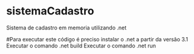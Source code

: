 # sistemaCadastro
Sistema de cadastro em memoria utilizando .net 

#Para executar este código é preciso instalar o .net a partir da versão 3.1
Executar o comando .net build 
Executar o comando .net run
